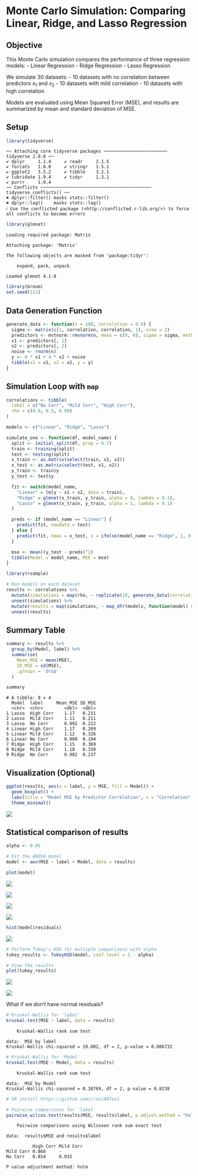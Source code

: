 # Monte Carlo Simulation: Comparing Linear, Ridge, and Lasso Regression


## Objective

This Monte Carlo simulation compares the performance of three regression
models: - Linear Regression - Ridge Regression - Lasso Regression

We simulate 30 datasets: - 10 datasets with no correlation between
predictors *x*<sub>1</sub> and *x*<sub>2</sub> - 10 datasets with mild
correlation - 10 datasets with high correlation

Models are evaluated using Mean Squared Error (MSE), and results are
summarized by mean and standard deviation of MSE.

## Setup

``` r
library(tidyverse)
```

    ── Attaching core tidyverse packages ──────────────────────── tidyverse 2.0.0 ──
    ✔ dplyr     1.1.4     ✔ readr     2.1.5
    ✔ forcats   1.0.0     ✔ stringr   1.5.1
    ✔ ggplot2   3.5.2     ✔ tibble    3.2.1
    ✔ lubridate 1.9.4     ✔ tidyr     1.3.1
    ✔ purrr     1.0.4     
    ── Conflicts ────────────────────────────────────────── tidyverse_conflicts() ──
    ✖ dplyr::filter() masks stats::filter()
    ✖ dplyr::lag()    masks stats::lag()
    ℹ Use the conflicted package (<http://conflicted.r-lib.org/>) to force all conflicts to become errors

``` r
library(glmnet)
```

    Loading required package: Matrix

    Attaching package: 'Matrix'

    The following objects are masked from 'package:tidyr':

        expand, pack, unpack

    Loaded glmnet 4.1-8

``` r
library(broom)
set.seed(111)
```

## Data Generation Function

``` r
generate_data <- function(n = 100, correlation = 0.0) {
  sigma <- matrix(c(1, correlation, correlation, 1), nrow = 2)
  predictors <- mvtnorm::rmvnorm(n, mean = c(0, 0), sigma = sigma, method = "eigen")
  x1 <- predictors[, 1]
  x2 <- predictors[, 2]
  noise <- rnorm(n)
  y <- 0 * x1 + 4 * x2 + noise
  tibble(x1 = x1, x2 = x2, y = y)
}
```

## Simulation Loop with `map`

``` r
correlations <- tibble(
  label = c("No Corr", "Mild Corr", "High Corr"),
  rho = c(0.0, 0.5, 0.99)
)

models <- c("Linear", "Ridge", "Lasso")

simulate_one <- function(df, model_name) {
  split <- initial_split(df, prop = 0.7)
  train <- training(split)
  test <- testing(split)
  x_train <- as.matrix(select(train, x1, x2))
  x_test <- as.matrix(select(test, x1, x2))
  y_train <- train$y
  y_test <- test$y

  fit <- switch(model_name,
    "Linear" = lm(y ~ x1 + x2, data = train),
    "Ridge" = glmnet(x_train, y_train, alpha = 0, lambda = 0.1),
    "Lasso" = glmnet(x_train, y_train, alpha = 1, lambda = 0.1)
  )

  preds <- if (model_name == "Linear") {
    predict(fit, newdata = test)
  } else {
    predict(fit, newx = x_test, s = ifelse(model_name == "Ridge", 1, 0.1))
  }

  mse <- mean((y_test - preds)^2)
  tibble(Model = model_name, MSE = mse)
}

library(rsample)

# Run models on each dataset
results <- correlations %>%
  mutate(simulations = map(rho, ~ replicate(10, generate_data(correlation = .x), simplify = FALSE))) %>%
  unnest(simulations) %>%
  mutate(results = map(simulations, ~ map_dfr(models, function(model) simulate_one(., model)))) %>%
  unnest(results)
```

## Summary Table

``` r
summary <- results %>%
  group_by(Model, label) %>%
  summarise(
    Mean_MSE = mean(MSE),
    SD_MSE = sd(MSE),
    .groups = 'drop'
  )

summary
```

    # A tibble: 9 × 4
      Model  label     Mean_MSE SD_MSE
      <chr>  <chr>        <dbl>  <dbl>
    1 Lasso  High Corr    1.17   0.231
    2 Lasso  Mild Corr    1.11   0.211
    3 Lasso  No Corr      0.992  0.222
    4 Linear High Corr    1.17   0.269
    5 Linear Mild Corr    1.12   0.326
    6 Linear No Corr      0.900  0.194
    7 Ridge  High Corr    1.15   0.369
    8 Ridge  Mild Corr    1.18   0.330
    9 Ridge  No Corr      0.982  0.237

## Visualization (Optional)

``` r
ggplot(results, aes(x = label, y = MSE, fill = Model)) +
  geom_boxplot() +
  labs(title = "Model MSE by Predictor Correlation", x = "Correlation", y = "MSE") +
  theme_minimal()
```

![](MCsimR.markdown_strict_files/figure-markdown_strict/unnamed-chunk-5-1.png)

## Statistical comparison of results

``` r
alpha <- 0.05

# Fit the ANOVA model
model <- aov(MSE ~ label + Model, data = results)

plot(model)
```

![](MCsimR.markdown_strict_files/figure-markdown_strict/unnamed-chunk-6-1.png)

![](MCsimR.markdown_strict_files/figure-markdown_strict/unnamed-chunk-6-2.png)

![](MCsimR.markdown_strict_files/figure-markdown_strict/unnamed-chunk-6-3.png)

![](MCsimR.markdown_strict_files/figure-markdown_strict/unnamed-chunk-6-4.png)

``` r
hist(model$residuals)
```

![](MCsimR.markdown_strict_files/figure-markdown_strict/unnamed-chunk-6-5.png)

``` r
# Perform Tukey's HSD for multiple comparisons with alpha 
tukey_results <- TukeyHSD(model, conf.level = 1 - alpha) 

# View the results
plot(tukey_results)
```

![](MCsimR.markdown_strict_files/figure-markdown_strict/unnamed-chunk-6-6.png)

![](MCsimR.markdown_strict_files/figure-markdown_strict/unnamed-chunk-6-7.png)

What if we don’t have normal residuals?

``` r
# Kruskal-Wallis for 'label'
kruskal.test(MSE ~ label, data = results)
```


        Kruskal-Wallis rank sum test

    data:  MSE by label
    Kruskal-Wallis chi-squared = 10.002, df = 2, p-value = 0.006732

``` r
# Kruskal-Wallis for 'Model'
kruskal.test(MSE ~ Model, data = results)
```


        Kruskal-Wallis rank sum test

    data:  MSE by Model
    Kruskal-Wallis chi-squared = 0.38769, df = 2, p-value = 0.8238

``` r
# OR install https://github.com/cran/ARTool

# Pairwise comparisons for 'label'
pairwise.wilcox.test(results$MSE, results$label, p.adjust.method = "holm")
```


        Pairwise comparisons using Wilcoxon rank sum exact test 

    data:  results$MSE and results$label 

              High Corr Mild Corr
    Mild Corr 0.866     -        
    No Corr   0.014     0.015    

    P value adjustment method: holm 
